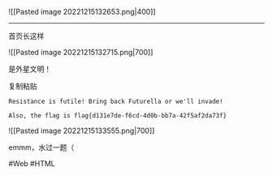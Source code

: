 ![[Pasted image 20221215132653.png|400]]

---
首页长这样

![[Pasted image 20221215132715.png|700]]

是外星文明！

复制粘贴
```
Resistance is futile! Bring back Futurella or we'll invade!

Also, the flag is flag{d131e7de-f6cd-4d0b-bb7a-42f5af2da73f}
```

![[Pasted image 20221215133555.png|700]]

emmm，水过一题（

#Web #HTML 